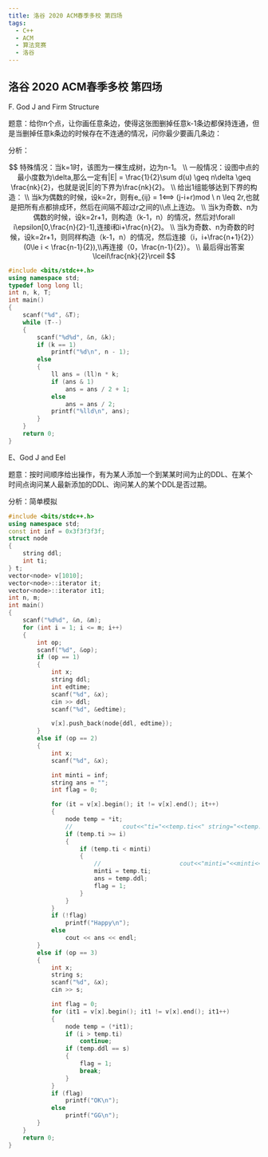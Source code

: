 ```yaml
---
title: 洛谷 2020 ACM春季多校 第四场
tags:
  - C++
  - ACM
  - 算法竞赛
  - 洛谷
---
```


## 洛谷 2020 ACM春季多校 第四场

F.	God J and Firm Structure

题意：给你n个点，让你画任意条边，使得这张图删掉任意k-1条边都保持连通，但是当删掉任意k条边的时候存在不连通的情况，问你最少要画几条边：

分析：

$$
特殊情况：当k=1时，该图为一棵生成树，边为n-1。
\\
一般情况：设图中点的最小度数为\delta,那么一定有|E| = \frac{1}{2}\sum d(u) \geq  n\delta \geq \frac{nk}{2}，也就是说|E|的下界为\frac{nk}{2}。
\\
给出1组能够达到下界的构造：
\\
当k为偶数的时候，设k=2r，则有e_{ij} = 1<==> (j-i+r)mod \ n \leq 2r,也就是把所有点都排成环，然后在间隔不超过r之间的\\点上连边。
\\
当k为奇数、n为偶数的时候，设k=2r+1，则构造（k-1，n）的情况，然后对\forall i\epsilon[0,\frac{n}{2}-1],连接i和i+\frac{n}{2}。
\\
当k为奇数、n为奇数的时候，设k=2r+1，则同样构造（k-1，n）的情况，然后连接（i，i+\frac{n+1}{2}）(0\le i < \frac{n-1}{2}),\\再连接（0，\frac{n-1}{2}）。
\\
最后得出答案\lceil\frac{nk}{2}\rceil
$$


```c++
#include <bits/stdc++.h>
using namespace std;
typedef long long ll;
int n, k, T;
int main()
{
    scanf("%d", &T);
    while (T--)
    {
        scanf("%d%d", &n, &k);
        if (k == 1)
            printf("%d\n", n - 1);
        else
        {
            ll ans = (ll)n * k;
            if (ans & 1)
                ans = ans / 2 + 1;
            else
                ans = ans / 2;
            printf("%lld\n", ans);
        }
    }
    return 0;
}
```

E、God J and Eel

题意：按时间顺序给出操作，有为某人添加一个到某某时间为止的DDL、在某个时间点询问某人最新添加的DDL、询问某人的某个DDL是否过期。

分析：简单模拟

```c++
#include <bits/stdc++.h>
using namespace std;
const int inf = 0x3f3f3f3f;
struct node
{
    string ddl;
    int ti;
} t;
vector<node> v[1010];
vector<node>::iterator it;
vector<node>::iterator it1;
int n, m;
int main()
{
    scanf("%d%d", &n, &m);
    for (int i = 1; i <= m; i++)
    {
        int op;
        scanf("%d", &op);
        if (op == 1)
        {
            int x;
            string ddl;
            int edtime;
            scanf("%d", &x);
            cin >> ddl;
            scanf("%d", &edtime);

            v[x].push_back(node{ddl, edtime});
        }
        else if (op == 2)
        {
            int x;
            scanf("%d", &x);

            int minti = inf;
            string ans = "";
            int flag = 0;

            for (it = v[x].begin(); it != v[x].end(); it++)
            {
                node temp = *it;
                //            	cout<<"ti="<<temp.ti<<" string="<<temp.ddl<<endl;
                if (temp.ti >= i)
                {
                    if (temp.ti < minti)
                    {
                        //            			cout<<"minti="<<minti<<endl;
                        minti = temp.ti;
                        ans = temp.ddl;
                        flag = 1;
                    }
                }
            }
            if (!flag)
                printf("Happy\n");
            else
                cout << ans << endl;
        }
        else if (op == 3)
        {
            int x;
            string s;
            scanf("%d", &x);
            cin >> s;

            int flag = 0;
            for (it1 = v[x].begin(); it1 != v[x].end(); it1++)
            {
                node temp = (*it1);
                if (i > temp.ti)
                    continue;
                if (temp.ddl == s)
                {
                    flag = 1;
                    break;
                }
            }
            if (flag)
                printf("OK\n");
            else
                printf("GG\n");
        }
    }
    return 0;
}
```

